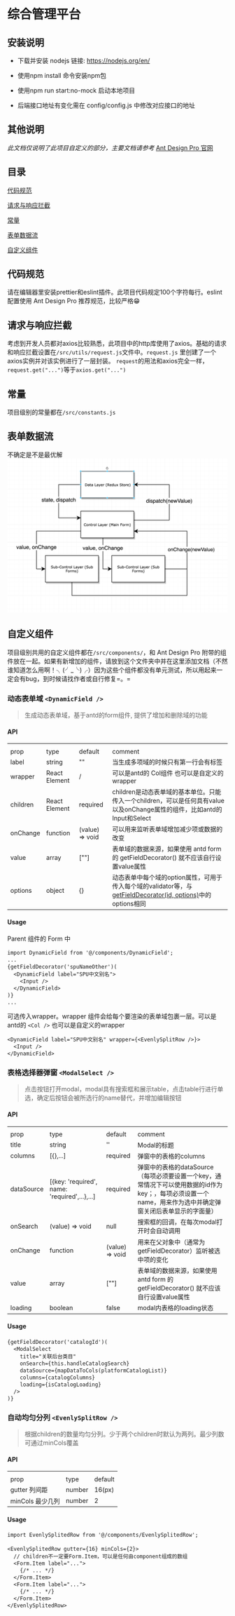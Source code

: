 # 综合管理平台

## 安装说明

* 下载并安装 nodejs 链接:  https://nodejs.org/en/

* 使用npm install 命令安装npm包

* 使用npm run start:no-mock 启动本地项目

* 后端接口地址有变化需在 config/config.js 中修改对应接口的地址

## 其他说明

*此文档仅说明了此项目自定义的部分，主要文档请参考* <a href="http://pro.ant.design/docs/getting-started-cn">Ant Design Pro 官网</a>

## 目录

[代码规范](#代码规范)

[请求与响应拦截](#请求与响应拦截)

[常量](#常量)

[表单数据流](#表单数据流)

[自定义组件](#自定义组件)

## 代码规范
请在编辑器里安装prettier和eslint插件。此项目代码规定100个字符每行。eslint配置使用 Ant Design Pro 推荐规范，比较严格😁

## 请求与响应拦截
考虑到开发人员都对axios比较熟悉，此项目中的http库使用了axios。基础的请求和响应拦截设置在`/src/utils/request.js`文件中。`request.js` 里创建了一个axios实例并对该实例进行了一层封装。 `request`的用法和axios完全一样，`request.get("...")`等于`axios.get("...")`

## 常量

项目级别的常量都在`/src/constants.js`

## 表单数据流

不确定是不是最优解
<img src="./images/form数据流.png" />

## 自定义组件

项目级别共用的自定义组件都在`/src/components/`，和 Ant Design Pro 附带的组件放在一起。如果有新增加的组件，请放到这个文件夹中并在这里添加文档（不然谁知道怎么用啊！╮(╯_╰)╭）因为这些个组件都没有单元测试，所以用起来一定会有bug，到时候请找作者或自行修复=。=

### 动态表单域 `<DynamicField />`

> 生成动态表单域，基于antd的form组件, 提供了增加和删除域的功能

#### API
<table>
  <th>
    <tr>
      <td>prop</td>
      <td>type</td>
      <td>default</td>
      <td>comment</td>
    </tr>
  </th>

  <tr>
    <td>label</td>
    <td>string</td>
    <td>""</td>
    <td>当生成多项域的时候只有第一行会有标签</td>
  </tr>
  <tr>
    <td>wrapper</td>
    <td>React Element</td>
    <td>/</td>
    <td>可以是antd的 Col组件 也可以是自定义的wrapper</td>
  </tr>
  <tr>
    <td>children</td>
    <td>React Element</td>
    <td>required</td>
    <td>children是动态表单域的基本单位。只能传入一个children，可以是任何具有value以及onChange属性的组件，比如antd的Input和Select</td>
  </tr>
  <tr>
    <td>onChange</td>
    <td>function</td>
    <td>(value) => void </td>
    <td>可以用来监听表单域增加减少项或数据的改变</td>
  </tr>
  <tr>
    <td>value</td>
    <td>array</td>
    <td>[""]</td>
    <td>表单域的数据来源，如果使用 antd form 的 getFieldDecorator() 就不应该自行设置value属性</td>
  </tr>
  <tr>
    <td>options</td>
    <td>object</td>
    <td>{}</td>
    <td>动态表单中每个域的option属性，可用于传入每个域的validator等，与<a href="https://ant.design/components/form-cn/#getFieldDecorator(id,-options)-%E5%8F%82%E6%95%B0">getFieldDecorator(id, options)</a>中的options相同</td>
  </tr>
</table>

#### Usage

Parent 组件的 Form 中

```JSX
import DynamicField from '@/components/DynamicField';
...
{getFieldDecorator('spuNameOther')(
  <DynamicField label="SPU中文别名">
    <Input />
  </DynamicField>
)}
...
```

可选传入wrapper。wrapper 组件会给每个要渲染的表单域包裹一层。可以是antd的 `<Col />` 也可以是自定义的wrapper

```JSX
<DynamicField label="SPU中文别名" wrapper={<EvenlySplitRow />}>
  <Input />
</DynamicField>
```

### 表格选择器弹窗 `<ModalSelect />`

> 点击按钮打开modal，modal具有搜索框和展示table，点击table行进行单选，确定后按钮会被所选行的name替代，并增加编辑按钮


#### API

<table>
  <th>
    <tr>
      <td>prop</td>
      <td>type</td>
      <td>default</td>
      <td>comment</td>
    </tr>
  </th>

  <tr>
    <td>title</td>
    <td>string</td>
    <td>''</td>
    <td>Modal的标题</td>
  </tr>
  <tr>
    <td>columns</td>
    <td>[{},...]</td>
    <td>required</td>
    <td>弹窗中的表格的columns</td>
  </tr>
  <tr>
    <td>dataSource</td>
    <td>[{key: 'required', name: 'required',...},...]</td>
    <td>required</td>
    <td>弹窗中的表格的dataSource（每项必须要设置一个key，通常情况下可以使用数据的id作为key；，每项必须设置一个name，用来作为选中并确定弹窗关闭后表单显示的字面量）</td>
  </tr>
  <tr>
    <td>onSearch</td>
    <td>(value) => void</td>
    <td>null</td>
    <td>搜索框的回调，在每次modal打开时会自动调用</td>
  </tr>
   <tr>
    <td>onChange</td>
    <td>function</td>
    <td>(value) => void </td>
    <td>用来在父对象中（通常为getFieldDecorator）监听被选中项的变化</td>
  </tr>
  <tr>
    <td>value</td>
    <td>array</td>
    <td>[""]</td>
    <td>表单域的数据来源，如果使用 antd form 的 getFieldDecorator() 就不应该自行设置value属性</td>
  </tr>
  <tr>
    <td>loading</td>
    <td>boolean</td>
    <td>false</td>
    <td>modal内表格的loading状态</td>
  </tr>

</table>

#### Usage

```JSX
{getFieldDecorator('catalogId')(
  <ModalSelect
    title="关联后台类目"
    onSearch={this.handleCatalogSearch}
    dataSource={mapDataToCols(platformCatalogList)}
    columns={catalogColumns}
    loading={isCatalogLoading}
  />
)}
```

### 自动均匀分列 `<EvenlySplitRow />`

> 根据children的数量均匀分列。少于两个children时默认为两列。最少列数可通过minCols覆盖
> 
#### API

<table>
  <th>
    <tr>
      <td>prop</td>
      <td>type</td>
      <td>default</td>
    </tr>
  </th>

  <tr>
    <td>gutter 列间距</td>
    <td>number</td>
    <td>16(px)</td>
  </tr>
  <tr>
    <td>minCols 最少几列</td>
    <td>number</td>
    <td>2</td>
  </tr>
</table>

#### Usage

```JSX
import EvenlySplitedRow from '@/components/EvenlySplitedRow';

<EvenlySplitedRow gutter={16} minCols={2}>
  // children不一定要Form.Item，可以是任何由component组成的数组
  <Form.Item label="...">
    {/* ... */}
  </Form.Item>
  <Form.Item label="...">
    {/* ... */}
  </Form.Item>
</EvenlySplitedRow>
```
